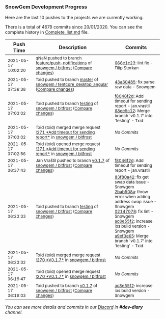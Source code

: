 
### SnowGem Development Progress

Here are the last 10 pushes to the projects we are currently working.

There is a total of 4679 commits since 20/01/2020. You can see the complete history in
 [Complete_list.md](Complete_list.md) file.

| Push Time | Description | Commits |
| --- | --- | --- |
| <sub>2021-05-17 10:02:20</sub> | <sub>qNaN pushed to branch [feature/push\-notifications](https://gitlab.com/snowgem/bitfrost/commits/feature/push-notifications) of [snowgem / bitfrost](https://gitlab.com/snowgem/bitfrost) ([Compare changes](https://gitlab.com/snowgem/bitfrost/compare/0e957411a41bf1a454d59e25abf015f98d78a38d...666e1c2353715913638864d6381d6d8725dc01f6))</sub> | <sub>[666e1c23](https://gitlab.com/snowgem/bitfrost/-/commit/666e1c2353715913638864d6381d6d8725dc01f6): lint fix - Filip Storkan</sub> |
| <sub>2021-05-17 07:36:38</sub> | <sub>Txid pushed to branch [master](https://gitlab.com/snowgem/tentcore_desktop_angular/commits/master) of [snowgem / tentcore\_desktop\_angular](https://gitlab.com/snowgem/tentcore_desktop_angular) ([Compare changes](https://gitlab.com/snowgem/tentcore_desktop_angular/compare/9f7f390129018db64496a440990e5376cc367181...43a30485d71431d3aa16bb6114e3536a83ae9dca))</sub> | <sub>[43a30485](https://gitlab.com/snowgem/tentcore_desktop_angular/-/commit/43a30485d71431d3aa16bb6114e3536a83ae9dca): fix parse raw data - Snowgem</sub> |
| <sub>2021-05-17 07:03:02</sub> | <sub>Txid pushed to branch [testing](https://gitlab.com/snowgem/bitfrost/commits/testing) of [snowgem / bitfrost](https://gitlab.com/snowgem/bitfrost) ([Compare changes](https://gitlab.com/snowgem/bitfrost/compare/a9ef3e65bba4ca28ebda72113302edc813d7221f...68ee5c12429674be8d9ea1caac41a0207c4a83b9))</sub> | <sub>[f8046f2d](https://gitlab.com/snowgem/bitfrost/-/commit/f8046f2dcb65df5699dbc91b8a9c49794c51eac8): Add timeout for sending report - jan.vrastil<br>[68ee5c12](https://gitlab.com/snowgem/bitfrost/-/commit/68ee5c12429674be8d9ea1caac41a0207c4a83b9): Merge branch 'v0.1.7' into 'testing' - Txid</sub> |
| <sub>2021-05-17 07:03:02</sub> | <sub>Txid (txid) merged merge request [\!271 \*Add timeout for sending report\*](https://gitlab.com/snowgem/bitfrost/-/merge_requests/271) in [snowgem / bitfrost](https://gitlab.com/snowgem/bitfrost)</sub> | <sub>_No Commits_</sub> |
| <sub>2021-05-17 07:02:56</sub> | <sub>Txid (txid) opened merge request [\!271 \*Add timeout for sending report\*](https://gitlab.com/snowgem/bitfrost/-/merge_requests/271) in [snowgem / bitfrost](https://gitlab.com/snowgem/bitfrost)</sub> | <sub>_No Commits_</sub> |
| <sub>2021-05-17 06:37:43</sub> | <sub>Jan Vraštil pushed to branch [v0\.1\.7](https://gitlab.com/snowgem/bitfrost/commits/v0.1.7) of [snowgem / bitfrost](https://gitlab.com/snowgem/bitfrost) ([Compare changes](https://gitlab.com/snowgem/bitfrost/compare/ac8e55f22b7e29f54d109264ce518491ed233b78...f8046f2dcb65df5699dbc91b8a9c49794c51eac8))</sub> | <sub>[f8046f2d](https://gitlab.com/snowgem/bitfrost/-/commit/f8046f2dcb65df5699dbc91b8a9c49794c51eac8): Add timeout for sending report - jan.vrastil</sub> |
| <sub>2021-05-17 06:23:33</sub> | <sub>Txid pushed to branch [testing](https://gitlab.com/snowgem/bitfrost/commits/testing) of [snowgem / bitfrost](https://gitlab.com/snowgem/bitfrost) ([Compare changes](https://gitlab.com/snowgem/bitfrost/compare/342bf326282a5919db3dff5621871425a63491f8...a9ef3e65bba4ca28ebda72113302edc813d7221f))</sub> | <sub>[83f80a42](https://gitlab.com/snowgem/bitfrost/-/commit/83f80a42c2031e2f2487d620383e972e3996f72a): fix get swap data issue - Snowgem<br>[2bab508a](https://gitlab.com/snowgem/bitfrost/-/commit/2bab508a35ade85f9e8d8919b244861466e5de0f): throw error when adding address swap issue - Snowgem<br>[02147078](https://gitlab.com/snowgem/bitfrost/-/commit/0214707881b5de79bd73b2bb848da1dd146bcfbc): fix lint - Snowgem<br>[ac8e55f2](https://gitlab.com/snowgem/bitfrost/-/commit/ac8e55f22b7e29f54d109264ce518491ed233b78): increase ios build version - Snowgem<br>[a9ef3e65](https://gitlab.com/snowgem/bitfrost/-/commit/a9ef3e65bba4ca28ebda72113302edc813d7221f): Merge branch 'v0.1.7' into 'testing' - Txid</sub> |
| <sub>2021-05-17 06:23:32</sub> | <sub>Txid (txid) merged merge request [\!270 \*V0\.1\.7\*](https://gitlab.com/snowgem/bitfrost/-/merge_requests/270) in [snowgem / bitfrost](https://gitlab.com/snowgem/bitfrost)</sub> | <sub>_No Commits_</sub> |
| <sub>2021-05-17 06:19:47</sub> | <sub>Txid (txid) opened merge request [\!270 \*V0\.1\.7\*](https://gitlab.com/snowgem/bitfrost/-/merge_requests/270) in [snowgem / bitfrost](https://gitlab.com/snowgem/bitfrost)</sub> | <sub>_No Commits_</sub> |
| <sub>2021-05-17 06:19:03</sub> | <sub>Txid pushed to branch [v0\.1\.7](https://gitlab.com/snowgem/bitfrost/commits/v0.1.7) of [snowgem / bitfrost](https://gitlab.com/snowgem/bitfrost) ([Compare changes](https://gitlab.com/snowgem/bitfrost/compare/0214707881b5de79bd73b2bb848da1dd146bcfbc...ac8e55f22b7e29f54d109264ce518491ed233b78))</sub> | <sub>[ac8e55f2](https://gitlab.com/snowgem/bitfrost/-/commit/ac8e55f22b7e29f54d109264ce518491ed233b78): increase ios build version - Snowgem</sub> |

_You can see more details and commits in our [Discord](https://discord.gg/zumGnbg) in **#dev-diary** channel._

